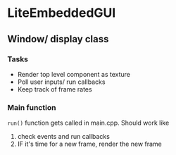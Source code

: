# LiteEmbeddedGUI

## Window/ display class

### Tasks

- Render top level component as texture
- Poll user inputs/ run callbacks
- Keep track of frame rates

 ### Main function

`run()` function gets called in main.cpp. Should work like

1. check events and run callbacks
2. IF it's time for a new frame, render the new frame